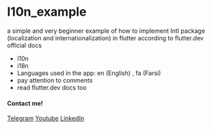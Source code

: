 # l10n_example

a simple and very beginner example of how to implement Intl package (localization and internationalization) in flutter according to flutter.dev official docs
- l10n 
- i18n
- Languages used in the app: en (English) , fa (Farsi)
- pay attention to comments
- read flutter.dev docs too

#### Contact me!

[Telegram](https://t.me/na3r_amini)
[Youtube](https://www.youtube.com/c/NasserAmini)
[LinkedIn](https://www.linkedin.com/in/nasser-amini-600194208)
